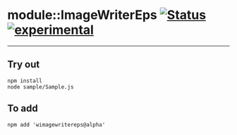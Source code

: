 
# module::ImageWriterEps  [![Status](https://github.com/Wandalen/wImageWriterEps/workflows/Publish/badge.svg)](https://github.com/Wandalen/wImageWriterEps/actions?query=workflow%3APublish) [![experimental](https://img.shields.io/badge/stability-experimental-orange.svg)](https://github.com/emersion/stability-badges#experimental)

___

## Try out
```
npm install
node sample/Sample.js
```

## To add
```
npm add 'wimagewritereps@alpha'
```

